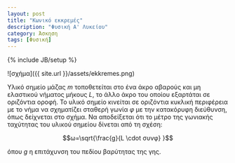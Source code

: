 ```yaml
---
layout: post
title: "Κωνικό εκκρεμές"
description: "Φυσική Α' Λυκείου"
category: Άσκηση
tags: [Φυσική]
---
```

{% include JB/setup %}




![σχήμα]({{ site.url }}/assets/ekkremes.png) 


Υλικό σημείο μάζας $m$ τοποθετείται στο ένα άκρο αβαρούς και μη ελαστικού νήματος μήκους $L$, το άλλο άκρο του οποίου εξαρτάται σε οριζόντια οροφή. Το υλικό σημείο κινείται σε οριζόντια κυκλική περιφέρεια με το νήμα να σχηματίζει σταθερή γωνία $φ$ με την κατακόρυφη διεύθυνση, όπως δείχνεται στο σχήμα. Να αποδείξεται ότι το μέτρο της γωνιακής ταχύτητας του υλικού σημείου δίνεται από τη σχέση:

$$ω=\sqrt{\frac{g}{L \cdot συνφ} }$$

όπου $g$ η επιτάχυνση του πεδίου βαρύτητας της γης.